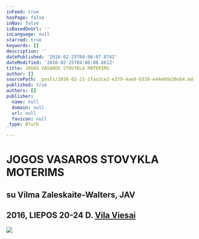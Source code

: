 ```yaml
---
inFeed: true
hasPage: false
inNav: false
isBasedOnUrl: ''
inLanguage: null
starred: true
keywords: []
description: ''
datePublished: '2016-02-25T04:06:07.874Z'
dateModified: '2016-02-25T04:06:06.661Z'
title: JOGOS VASAROS STOVYKLA MOTERIMS
author: []
sourcePath: _posts/2016-02-21-1faa1ce2-e379-4ae0-b538-e44e0da38eb4.md
published: true
authors: []
publisher:
  name: null
  domain: null
  url: null
  favicon: null
_type: Blurb

---
```

# JOGOS VASAROS STOVYKLA MOTERIMS

## su Vilma Zaleskaite-Walters, JAV

## 2016, LIEPOS 20-24 D. [Vila Viesai][0]
![](https://s3-us-west-2.amazonaws.com/the-grid-img/p/4f84c2270c700aaf8c1e61572f46e993a1c5fabd.jpg)

[0]: http://www.vilaviesai.lt/